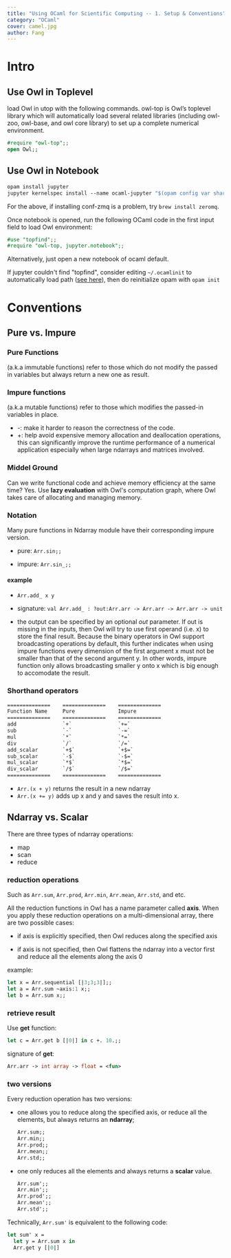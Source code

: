 ```yaml
---
title: "Using OCaml for Scientific Computing -- 1. Setup & Conventions"
category: "OCaml"
cover: camel.jpg
author: Fang 
---
```


# Intro

## Use Owl in Toplevel
load Owl in utop with the following commands. owl-top is Owl’s toplevel library which will automatically load several related libraries (including owl-zoo, owl-base, and owl core library) to set up a complete numerical environment.

```ocaml
#require "owl-top";;
open Owl;;
```

## Use Owl in Notebook

```ocaml
opam install jupyter
jupyter kernelspec install --name ocaml-jupyter "$(opam config var share)/jupyter"
```
For the above, if installing conf-zmq is a problem, try `brew install zeromq`.

Once notebook is opened, run the following OCaml code in the first input field to load Owl environment:
```ocaml
#use "topfind";;
#require "owl-top, jupyter.notebook";;
```

Alternatively, just open a new notebook of ocaml default.

If jupyter couldn't find "topfind", consider editing `~/.ocamlinit` to automatically load path ([see here](https://stackoverflow.com/a/28749356)), then do reinitialize opam with `opam init`

# Conventions

## Pure vs. Impure

### Pure Functions 
(a.k.a immutable functions) refer to those which do not modify the passed in variables but always return a new one as result.

### Impure functions 
(a.k.a mutable functions) refer to those which modifies the passed-in variables in place.
* -: make it harder to reason the correctness of the code.
* +: help avoid expensive memory allocation and deallocation operations, this can significantly improve the runtime performance of a numerical application especially when large ndarrays and matrices involved.

### Middel Ground

Can we write functional code and achieve memory efficiency at the same time? Yes.
Use **lazy evaluation** with Owl's computation graph, where Owl takes care of allocating and managing memory.

### Notation

Many pure functions in Ndarray module have their corresponding impure version.

* pure: `Arr.sin;;`

* impure: `Arr.sin_;;`

#### example

* `Arr.add_ x y`

* signature: `val Arr.add_ : ?out:Arr.arr -> Arr.arr -> Arr.arr -> unit`

* the output can be specified by an optional _out_ parameter. If out is missing in the inputs, then Owl will try to use first operand (i.e. x) to store the final result. Because the binary operators in Owl support broadcasting operations by default, this further indicates when using impure functions every dimension of the first argument x must not be smaller than that of the second argument y. In other words, impure function only allows broadcasting smaller y onto x which is big enough to accomodate the result.


### Shorthand operators

```txt
==============    ==============    ==============
Function Name     Pure              Impure
==============    ==============    ==============
add               `+`               `+=`
sub               `-`               `-=`
mul               `*`               `*=`
div               `/`               `/=`
add_scalar        `+$`              `+$=`
sub_scalar        `-$`              `-$=`
mul_scalar        `*$`              `*$=`
div_scalar        `/$`              `/$=`
==============    ==============    ==============
```

* `Arr.(x + y)` returns the result in a new ndarray
* `Arr.(x += y)` adds up x and y and saves the result into x.


## Ndarray vs. Scalar

There are three types of ndarray operations:
* map
* scan 
* reduce

### reduction operations
Such as `Arr.sum`, `Arr.prod`, `Arr.min`, `Arr.mean`, `Arr.std`, and etc. 

All the reduction functions in Owl has a name parameter called __axis__. When you apply these reduction operations on a multi-dimensional array, there are two possible cases:

* if axis is explicitly specified, then Owl reduces along the specified axis

* if axis is not specified, then Owl flattens the ndarray into a vector first and reduce all the elements along the axis 0

example:
```ocaml
let x = Arr.sequential [|3;3;3|];;
let a = Arr.sum ~axis:1 x;;
let b = Arr.sum x;;
```

### retrieve result
Use __get__ function:
```ocaml
let c = Arr.get b [|0|] in c +. 10.;;
```
signature of __get__:
```ocaml
Arr.arr -> int array -> float = <fun>
```

### two versions
Every reduction operation has two versions:

* one allows you to reduce along the specified axis, or reduce all the elements, but always returns an **ndarray**;
    ```txt
    Arr.sum;;
    Arr.min;;
    Arr.prod;;
    Arr.mean;;
    Arr.std;;
    ```
* one only reduces all the elements and always returns a **scalar** value.
    ```txt
    Arr.sum';;
    Arr.min';;
    Arr.prod';;
    Arr.mean';;
    Arr.std';;
    ```
Technically, `Arr.sum'` is equivalent to the following code:
```ocaml
let sum' x =
  let y = Arr.sum x in
  Arr.get y [|0|]
```